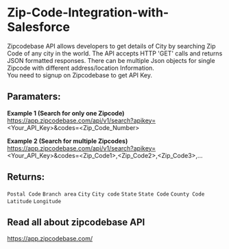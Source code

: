 # Zip-Code-Integration-with-Salesforce
Zipcodebase API allows developers to get details of City by searching Zip Code of any city in the world.
The API accepts HTTP 'GET' calls and returns JSON formatted responses.
There can be multiple Json objects for single Zipcode with different address/location Information.\
You need to signup on Zipcodebase to get API Key.

## Paramaters:
**Example 1 (Search for only one Zipcode)**
https://app.zipcodebase.com/api/v1/search?apikey=<Your_API_Key>&codes=<Zip_Code_Number>

**Example 2 (Search for multiple Zipcodes)**
https://app.zipcodebase.com/api/v1/search?apikey=<Your_API_Key>&codes=<Zip_Code1>,<Zip_Code2>,<Zip_Code3>,...

## Returns:
`Postal Code`
`Branch area`
`City`
`City code`
`State`
`State Code`
`County Code`
`Latitude`
`Longitude`

## Read all about zipcodebase API
https://app.zipcodebase.com/
